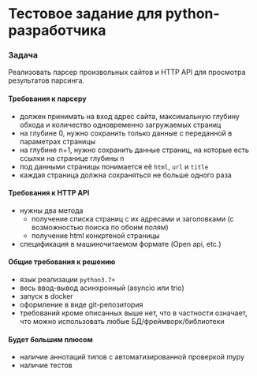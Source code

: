 # Тестовое задание для python-разработчика

### Задача

Реализовать парсер произвольных сайтов и HTTP API для просмотра результатов парсинга. 

#### Требования к парсеру

- должен принимать на вход адрес сайта, максимальную глубину обхода и количество одновременно загружаемых страниц
- на глубине 0, нужно сохранить только данные с переданной в параметрах страницы
- на глубине n+1, нужно сохранить данные страниц, на которые есть ссылки на странице глубины n
- под данными страницы понимается её `html`, `url` и `title`
- каждая страница должна сохраняться не больше одного раза

#### Требования к HTTP API

- нужны два метода
  - получение списка страниц с их адресами и заголовками (с возможностью поиска по обоим полям)
  - получение html конкртеной страницы
- спецификация в машиночитаемом формате (Open api, etc.)

#### Общие требования к решению

- язык реализации `python3.7+`
- весь ввод-вывод асинхронный (asyncio или trio)
- запуск в docker
- оформление в виде git-репозитория 
- требований кроме описанных выше нет, что в частности означает, что можно использовать любые БД/фреймворк/библиотеки

#### Будет большим плюсом

- наличие аннотаций типов с автоматизированной проверкой mypy
- наличие тестов